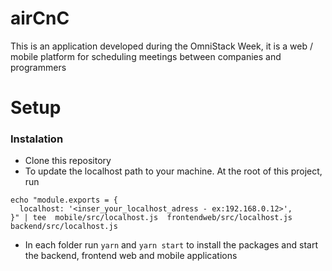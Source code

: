 # airCnC
This is an application developed during the OmniStack Week, it is a web / mobile platform for scheduling meetings between companies and programmers


# Setup

### Instalation

- Clone this repository
- To update the localhost path to your machine. At the root of this project, run
```
echo "module.exports = {
  localhost: '<inser_your_localhost_adress - ex:192.168.0.12>',
}" | tee  mobile/src/localhost.js  frontendweb/src/localhost.js backend/src/localhost.js

```
- In each folder run `yarn` and `yarn start` to install the packages and start the backend, frontend web and mobile applications